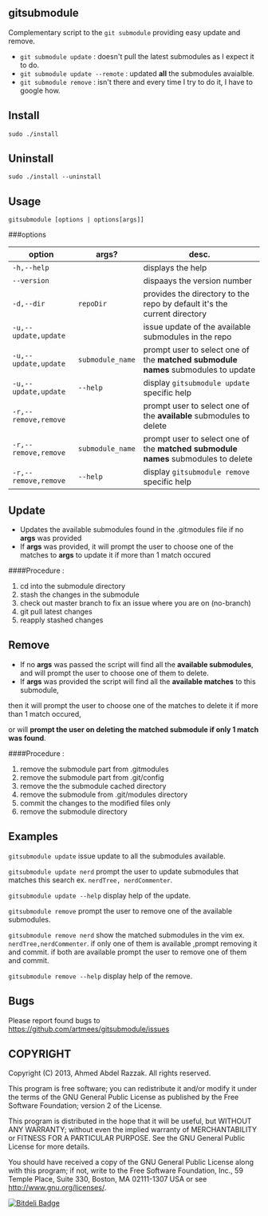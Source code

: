 gitsubmodule
------------
Complementary script to the `git submodule` providing easy update and remove.
* `git submodule update` : doesn't pull the latest submodules as I expect it to do.
* `git submodule update --remote` : updated __all__ the submodules avaialble.
* `git submodule remove` : isn't there and every time I try to do it, I have to google how.
 
Install
-
`sudo ./install`

Uninstall
-
`sudo ./install --uninstall`

Usage
-
`gitsubmodule [options | options[args]]`

###options

| option      | args? |  desc. |
|-------------|-------|--------|
| `-h,--help` |  | displays the help|
| `--version` |  | dispaays the version number|
| `-d,--dir ` | `repoDir`  |  provides the directory to the repo by default it's the current directory |
| `-u,--update,update` | | issue update of the available submodules in the repo |
| `-u,--update,update` | `submodule_name` | prompt user to select one of the __matched submodule names__ submodules to update |
| `-u,--update,update` | `--help` | display `gitsubmodule update` specific help |
| `-r,--remove,remove` || prompt user to select one of the __available__ submodules to delete |
| `-r,--remove,remove`| `submodule_name`| prompt user to select one of the __matched submodule names__ submodules to delete |
| `-r,--remove,remove`| `--help` | display `gitsubmodule remove` specific help |


Update
-
* Updates the available submodules found in the .gitmodules file if no __args__ was provided
* If __args__ was provided, it will prompt the user to choose one of the matches to __args__ to update it
 if more than 1 match occured

####Procedure :
1. cd into the submodule directory
2. stash the changes in the submodule
3. check out master branch to fix an issue where you are on (no-branch)
4. git pull latest changes
5. reapply stashed changes

Remove
-
* If no __args__ was passed the script will find all the __available submodules__, and will prompt the user to choose one of them to delete.
* If __args__ was provided the script will find all the __available matches__ to this submodule,

then it will prompt the user to choose one of the matches to delete it if more than 1 match occured, 

or will __prompt the user on deleting the matched submodule if only 1 match was found__.

####Procedure :
1. remove the submodule part from .gitmodules
2. remove the submodule part from .git/config
3. remove the the submodule cached directory
4. remove the submodule from .git/modules directory
5. commit the changes to the modified files only
6. remove the submodule directory

Examples
-
`gitsubmodule update` issue update to all the submodules available.

`gitsubmodule update nerd` prompt the user to update submodules that matches this search ex. `nerdTree, nerdCommenter`.

`gitsubmodule update --help` display help of the update.

`gitsubmodule remove` prompt the user to remove one of the available submodules.

`gitsubmodule remove nerd` show the matched submodules in the vim ex. `nerdTree,nerdCommenter`.
 if only one of them is available ,prompt removing it and commit.
 if both are available prompt the user to remove one of them and commit.


`gitsubmodule remove --help` display help of the remove.


Bugs
-
Please report found bugs to <https://github.com/artmees/gitsubmodule/issues>

COPYRIGHT
---------
Copyright (C) 2013, Ahmed Abdel Razzak. All rights reserved.

This program is free software; you can redistribute it and/or modify it under the terms of the GNU General Public License as published by the
Free Software Foundation; version 2 of the License.

This program is distributed in the hope that it will be useful, but WITHOUT ANY WARRANTY; without even the implied warranty of MERCHANTABILITY or
FITNESS FOR A PARTICULAR PURPOSE. See the GNU General Public License for more details.

You should have received a copy of the GNU General Public License along with this program; if not, write to the Free Software Foundation, Inc., 59
Temple Place, Suite 330, Boston, MA 02111-1307 USA or see http://www.gnu.org/licenses/.


[![Bitdeli Badge](https://d2weczhvl823v0.cloudfront.net/artmees/gitsubmodule/trend.png)](https://bitdeli.com/free "Bitdeli Badge")

